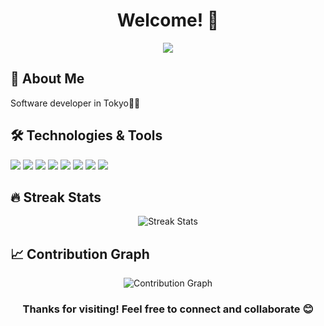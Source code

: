 <h1 align="center">Welcome! 🚀</h1>

<p align="center">
  <img src="https://readme-typing-svg.herokuapp.com/?lines=Full-stack+Developer;Open+Source+Enthusiast;Always+learning+new+things&font=Fira%20Code&center=true&width=380&height=50">
</p>

## 🚀 About Me

Software developer in Tokyo🔭🗼

## 🛠️ Technologies & Tools

![](https://img.shields.io/badge/Code-JavaScript-informational?style=flat&logo=javascript&logoColor=white&color=2bbc8a)
![](https://img.shields.io/badge/Code-TypeScript-informational?style=flat&logo=typescript&logoColor=white&color=2bbc8a)
![](https://img.shields.io/badge/Code-Python-informational?style=flat&logo=python&logoColor=white&color=2bbc8a)
![](https://img.shields.io/badge/Code-React-informational?style=flat&logo=react&logoColor=white&color=2bbc8a)
![](https://img.shields.io/badge/Code-Node.js-informational?style=flat&logo=node.js&logoColor=white&color=2bbc8a)
![](https://img.shields.io/badge/Code-Nest.js-informational?style=flat&logo=nestjs&logoColor=white&color=2bbc8a)
![](https://img.shields.io/badge/Code-PHP-informational?style=flat&logo=php&logoColor=white&color=2bbc8a)
![](https://img.shields.io/badge/Tools-Docker-informational?style=flat&logo=docker&logoColor=white&color=2bbc8a)

## 🔥 Streak Stats

<p align="center">
  <img src="https://github-readme-streak-stats.herokuapp.com/?user=Masa7452&theme=dark&count_private=true" alt="Streak Stats" />
</p>

## 📈 Contribution Graph

<p align="center">
  <img src="https://github-readme-activity-graph.vercel.app/graph?username=Masa7452&theme=github&count_private=true" alt="Contribution Graph" />
</p>

<h3 align="center">Thanks for visiting! Feel free to connect and collaborate 😊</h3>
